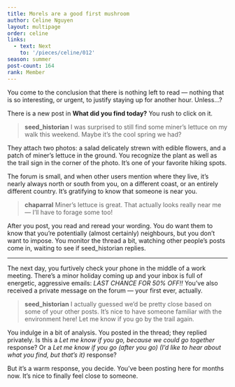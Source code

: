 ```yaml
---
title: Morels are a good first mushroom
author: Celine Nguyen
layout: multipage
order: celine
links:
  - text: Next
    to: '/pieces/celine/012'
season: summer
post-count: 164
rank: Member
---
```


You come to the conclusion that there is nothing left to read — nothing that is so interesting, or urgent, to justify staying up for another hour. Unless…?

There is a new post in **What did you find today?** You rush to click on it.

> **seed_historian** I was surprised to still find some miner’s lettuce on my walk this weekend. Maybe it’s the cool spring we had?

They attach two photos: a salad delicately strewn with edible flowers, and a patch of miner’s lettuce in the ground. You recognize the plant as well as the trail sign in the corner of the photo. It’s one of your favorite hiking spots.

The forum is small, and when other users mention where they live, it’s nearly always north or south from you, on a different coast, or an entirely different country. It’s gratifying to know that someone is near you.

> **chaparral** Miner’s lettuce is great. That actually looks really near me — I’ll have to forage some too!

After you post, you read and reread your wording. You do want them to know that you’re potentially (almost certainly) neighbours, but you don’t want to impose. You monitor the thread a bit, watching other people’s posts come in, waiting to see if seed_historian replies.

---

The next day, you furtively check your phone in the middle of a work meeting. There’s a minor holiday coming up and your inbox is full of energetic, aggressive emails: *LAST CHANCE FOR 50% OFF!!* You’ve also received a private message on the forum — your first ever, actually.

> **seed_historian** I actually guessed we’d be pretty close based on some of your other posts. It’s nice to have someone familiar with the environment here! Let me know if you go by the trail again.

You indulge in a bit of analysis. You posted in the thread; they replied privately. Is this a *Let me know if you go, because we could go together* response? Or a *Let me know if you go (after you go) (I’d like to hear about what you find, but that’s it)* response?

But it’s a warm response, you decide. You’ve been posting here for months now. It’s nice to finally feel close to someone.
